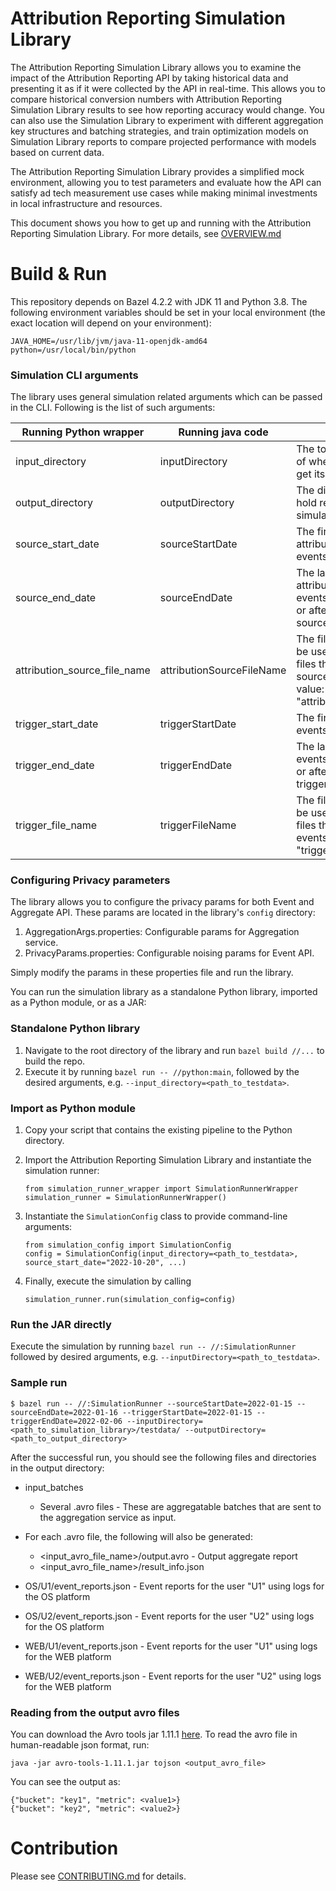 # Attribution Reporting Simulation Library

The Attribution Reporting Simulation Library allows you to examine the impact of the Attribution Reporting API by taking historical data and presenting it as if it were collected by the API in real-time. This allows you to compare historical conversion numbers with Attribution Reporting Simulation Library results to see how reporting accuracy would change. You can also use the Simulation Library to experiment with different aggregation key structures and batching strategies, and train optimization models on Simulation Library reports to compare projected performance with models based on current data.

The Attribution Reporting Simulation Library provides a simplified mock environment, allowing you to test parameters and evaluate how the API can satisfy ad tech measurement use cases while making minimal investments in local infrastructure and resources.

This document shows you how to get up and running with the Attribution Reporting Simulation Library. For more details, see [OVERVIEW.md](OVERVIEW.md)

# Build & Run

This repository depends on Bazel 4.2.2 with JDK 11 and Python 3.8. The following environment variables should be set in your local environment (the exact location will depend on your environment):

```
JAVA_HOME=/usr/lib/jvm/java-11-openjdk-amd64
python=/usr/local/bin/python
```


### Simulation CLI arguments
The library uses general simulation related arguments which can be passed in the CLI. Following is the list of such arguments:

| Running Python wrapper       | Running java code         | Description                                                                                                                         |
|------------------------------|---------------------------|-------------------------------------------------------------------------------------------------------------------------------------|
| input_directory              | inputDirectory            | The top level directory of where the library will get its inputs                                                                    |
| output_directory             | outputDirectory           | The directory that will hold results from the simulation                                                                            |
| source_start_date            | sourceStartDate           | The first date of attribution source events                                                                                         |
| source_end_date              | sourceEndDate             | The last date of attribution source events, should come on or after source_start_date                                               |
| attribution_source_file_name | attributionSourceFileName | The file name that will be used to identify the files that hold attribution source events. Default value: "attribution_source.json" |
| trigger_start_date           | triggerStartDate          | The first date of trigger events                                                                                                    |
| trigger_end_date             | triggerEndDate            | The last date of trigger events, should come on or after trigger_start_date                                                         |
| trigger_file_name            | triggerFileName           | The file name that will be used to identify the files that hold trigger events. Default value: "trigger.json"                       |


### Configuring Privacy parameters

The library allows you to configure the privacy params for both Event and Aggregate API. These params are located in the library's `config` directory:

1. AggregationArgs.properties: Configurable params for Aggregation service.
2. PrivacyParams.properties: Configurable noising params for Event API.

Simply modify the params in these properties file and run the library.

You can run the simulation library as a standalone Python library, imported as a Python module, or as a JAR:

### Standalone Python library
1. Navigate to the root directory of the library and run `bazel build //...` to build the repo.
2. Execute it by running `bazel run -- //python:main`, followed by the desired arguments, e.g. `--input_directory=<path_to_testdata>`.

### Import as Python module
1. Copy your script that contains the existing pipeline to the Python directory.
2. Import the Attribution Reporting Simulation Library and instantiate the simulation runner:

    ```
    from simulation_runner_wrapper import SimulationRunnerWrapper
    simulation_runner = SimulationRunnerWrapper()
    ```
3. Instantiate the `SimulationConfig` class to provide command-line arguments:

    ```
    from simulation_config import SimulationConfig
    config = SimulationConfig(input_directory=<path_to_testdata>, source_start_date="2022-10-20", ...)
    ```

4. Finally, execute the simulation by calling
    ```
    simulation_runner.run(simulation_config=config)
    ```

### Run the JAR directly
Execute the simulation by running `bazel run -- //:SimulationRunner` followed by desired arguments, e.g. `--inputDirectory=<path_to_testdata>`.


### Sample run
```
$ bazel run -- //:SimulationRunner --sourceStartDate=2022-01-15 --sourceEndDate=2022-01-16 --triggerStartDate=2022-01-15 --triggerEndDate=2022-02-06 --inputDirectory=<path_to_simulation_library>/testdata/ --outputDirectory=<path_to_output_directory>
```

After the successful run, you should see the following files and directories in the output directory:
- input_batches
  - Several .avro files - These are aggregatable batches that are sent to the aggregation service as input.

- For each .avro file, the following will also be generated:
  - <input_avro_file_name>/output.avro - Output aggregate report
  - <input_avro_file_name>/result_info.json

- OS/U1/event_reports.json - Event reports for the user "U1" using logs for the OS platform
- OS/U2/event_reports.json - Event reports for the user "U2" using logs for the OS platform
- WEB/U1/event_reports.json - Event reports for the user "U1" using logs for the WEB platform
- WEB/U2/event_reports.json - Event reports for the user "U2" using logs for the WEB platform

### Reading from the output avro files
You can download the Avro tools jar 1.11.1 [here](https://downloads.apache.org/avro/stable/java/avro-tools-1.11.1.jar). To read the avro file in human-readable json format, run:
```
java -jar avro-tools-1.11.1.jar tojson <output_avro_file>
```

You can see the output as:
```
{"bucket": "key1", "metric": <value1>}
{"bucket": "key2", "metric": <value2>}
```

# Contribution

Please see [CONTRIBUTING.md](CONTRIBUTING.md) for details.
